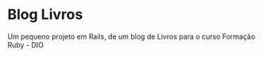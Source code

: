 <h1>Blog Livros</h1>

Um pequeno projeto em Rails, de um blog de Livros para o curso Formação Ruby - DIO
